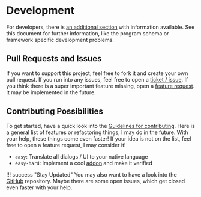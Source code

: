 # Development

For developers, there is [an additional section](https://github.com/AndreWohnsland/CocktailBerry/blob/master/docs/.devnotes.md) with information available. See this document for further information, like the program schema or framework specific development problems.

## Pull Requests and Issues

If you want to support this project, feel free to fork it and create your own pull request. If you run into any issues, feel free to open a [ticket / issue](https://github.com/AndreWohnsland/CocktailBerry/issues/new/choose). If you think there is a super important feature missing, open a [feature request](https://github.com/AndreWohnsland/CocktailBerry/issues/new/choose). It may be implemented in the future.

## Contributing Possibilities

To get started, have a quick look into the [Guidelines for contributing](https://github.com/AndreWohnsland/CocktailBerry/blob/master/CONTRIBUTING.md). Here is a general list of features or refactoring things, I may do in the future. With your help, these things come even faster! If your idea is not on the list, feel free to open a feature request, I may consider it!

- `easy`: Translate all dialogs / UI to your native language
- `easy-hard`: Implement a cool [addon](https://github.com/AndreWohnsland/CocktailBerry-Addons) and make it verified

!!! success "Stay Updated"
    You may also want to have a look into the [GitHub](https://github.com/AndreWohnsland/CocktailBerry) repository.
    Maybe there are some open issues, which get closed even faster with your help.